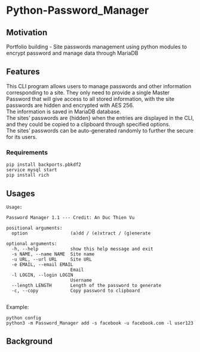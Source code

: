 # Python-Password_Manager
## Motivation
Portfolio building - Site passwords management using python modules to encrypt password and manage data through MariaDB

## Features
This CLI program allows users to manage passwords and other information corresponding to a site. They only need to provide a single Master Password that will give access to all stored information, with the site passwords are hidden and encrypted with AES 256.<br>
The information is saved in MariaDB database.<br>
The sites’ passwords are {hidden} when the entries are displayed in the CLI, and they could be copied to a clipboard through specified options.<br>
The sites’ passwords can be auto-generated randomly to further the secure for its users. 

### Requirements
```
pip install backports.pbkdf2
service mysql start
pip install rich
```

## Usages
```
Usage:

Password Manager 1.1 --- Credit: An Duc Thien Vu

positional arguments:
  option                (a)dd / (e)xtract / (g)enerate

optional arguments:
  -h, --help            show this help message and exit
  -s NAME, --name NAME  Site name
  -u URL, --url URL     Site URL
  -e EMAIL, --email EMAIL
                        Email
  -l LOGIN, --login LOGIN
                        Username
  --length LENGTH       Length of the password to generate
  -c, --copy            Copy password to clipboard
                                                       

```
Example:
```
python config
python3 -m Password_Manager add -s facebook -u facebook.com -l user123

```
## Background


